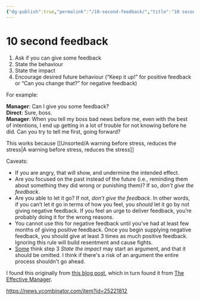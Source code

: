 ```yaml
---
{"dg-publish":true,"permalink":"/10-second-feedback/","title":"10 second feedback","updated":"2025-05-10T12:22:14.897-07:00"}
---
```



# 10 second feedback

1. Ask if you can give some feedback
2. State the behaviour
3. State the impact
4. Encourage desired future behaviour (“Keep it up!” for positive feedback or “Can you change that?” for negative feedback)

For example:

**Manager**: Can I give you some feedback?  
**Direct**: Sure, boss.  
**Manager**: When you tell my boss bad news before me, even with the best of intentions, I end up getting in a lot of trouble for not knowing before he did. Can you try to tell me first, going forward?

This works because [[Unsorted/A warning before stress, reduces the stress\|A warning before stress, reduces the stress]]

Caveats:
- If you are angry, that will show, and undermine the intended effect.
- Are you focused on the past instead of the future (i.e., reminding them about something they did wrong or punishing them)? If so, _don’t give the feedback_.
- Are you able to let it go? If not, _don’t give the feedback_. In other words, if you can’t let it go in terms of how you feel, you _should_ let it go by not giving negative feedback. If you feel an urge to deliver feedback, you’re probably doing it for the wrong reasons.
- You cannot use this for negative feedback until you've had at least few months of giving positive feedback. Once you begin supplying negative feedback, you should give at least 3 times as much positive feedback. Ignoring this rule will build resentment and cause fights.
- [Some](https://news.ycombinator.com/item?id=25226278) think step 3 *State the impact* may start an argument, and that it should be omitted. I think if there's a risk of an argument the entire process shouldn't go ahead.

I found this originally from [this blog post](https://critter.blog/2020/11/26/5-second-feedback/), which in turn found it from [The Effective Manager](https://www.goodreads.com/book/show/27316166-the-effective-manager).

https://news.ycombinator.com/item?id=25221812
